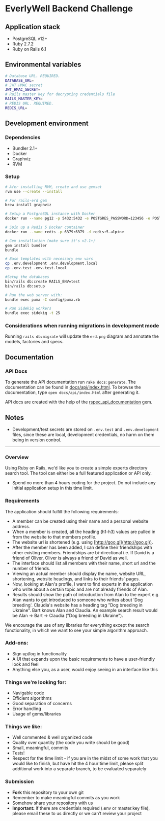 # EverlyWell Backend Challenge

## Application stack

- PostgreSQL v12+
- Ruby 2.7.2
- Ruby on Rails 6.1

## Environmental variables

```bash
# Database URL. REQUIRED.
DATABASE_URL=
# JWT HMAC secret
JWT_HMAC_SECRET=
# Rails master key for decrypting credentials file
RAILS_MASTER_KEY=
# REDIS URL. REQUIRED.
REDIS_URL=
```

## Development environment

### Dependencies

- Bundler 2.1+
- Docker
- Graphviz
- RVM

### Setup

```bash
# Afer installing RVM, create and use gemset
rvm use --create --install

# For rails-erd gem
brew install graphviz

# Setup a PostgreSQL instance with Docker
docker run --name pg12 -p 5432:5432 -e POSTGRES_PASSWORD=123456 -e POSTGRES_USER=gu -d postgres:12-alpine

# Spin up a Redis 5 Docker container
docker run --name redis -p 6379:6379 -d redis:5-alpine

# Gem installation (make sure it's v2.1+)
gem install bundler
bundle

# Base templates with necessary env vars
cp .env.development .env.development.local
cp .env.test .env.test.local

#Setup the databases
bin/rails db:create RAILS_ENV=test
bin/rails db:setup

# Run the web server with:
bundle exec puma -C config/puma.rb

# Run Sidekiq workers
bundle exec sidekiq -t 25
```

### Considerations when running migrations in development mode

Running `rails db:migrate` will update the `erd.png` diagram and annotate the models, factories and specs.

## Documentation

### API Docs

To generate the API documentation run `rake docs:generate`. The documentation can be found in [docs/api/index.html](docs/api/index.html). To browse the documentation, type `open docs/api/index.html` after generating it.

API docs are created with the help of the [rspec_api_documentation](https://github.com/zipmark/rspec_api_documentation) gem.

## Notes

- Development/test secrets are stored on `.env.test` and `.env.development` files, since these are local, development credentials, no harm on them being in version control.

---

### Overview

Using Ruby on Rails, we'd like you to create a simple experts directory search tool. The tool can either be a full featured application or API only.

- Spend no more than 4 hours coding for the project. Do not include any initial application setup in this time limit.

### Requirements

The application should fulfill the following requirements:

- A member can be created using their name and a personal website address.
- When a member is created, all the heading (h1-h3) values are pulled in from the website to that members profile.
- The website url is shortened (e.g. using [http://goo.gl](http://goo.gl)).
- After the member has been added, I can define their friendships with other existing members. Friendships are bi-directional i.e. If David is a friend of Oliver, Oliver is always a friend of David as well.
- The interface should list all members with their name, short url and the number of friends.
- Viewing an actual member should display the name, website URL, shortening, website headings, and links to their friends' pages.
- Now, looking at Alan's profile, I want to find experts in the application who write about a certain topic and are not already friends of Alan.
- Results should show the path of introduction from Alan to the expert e.g. Alan wants to get introduced to someone who writes about 'Dog breeding'. Claudia's website has a heading tag "Dog breeding in Ukraine". Bart knows Alan and Claudia. An example search result would be Alan -> Bart -> Claudia ("Dog breeding in Ukraine").

We encourage the use of any libraries for everything except the search functionality, in which we want to see your simple algorithm approach.

### Add-ons:

- Sign up/log in functionality
- A UI that expands upon the basic requirements to have a user-friendly look and feel
- Anything else you, as a user, would enjoy seeing in an interface like this

### Things we're looking for:

- Navigable code
- Efficient algorithms
- Good separation of concerns
- Error handling
- Usage of gems/libraries

### Things we like:

- Well commented & well organized code
- Quality over quantity (the code you write should be good)
- Small, meaningful, commits
- Tests!
- Respect for the time limit - if you are in the midst of some work that you would like to finish, but have hit the 4 hour time limit, please split additional work into a separate branch, to be evaluated separately

### Submission

- __Fork__ this repository to your own git
- Remember to make meaningful commits as you work
- Somehow share your repository with us
- __Important:__ If there are credentials required (.env or master.key file), please email these to us directly or we can’t review your project
